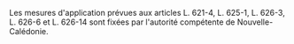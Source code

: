 Les mesures d'application prévues aux articles L. 621-4, L. 625-1, L. 626-3, L. 626-6 et L. 626-14 sont fixées par l'autorité compétente de Nouvelle-Calédonie.
